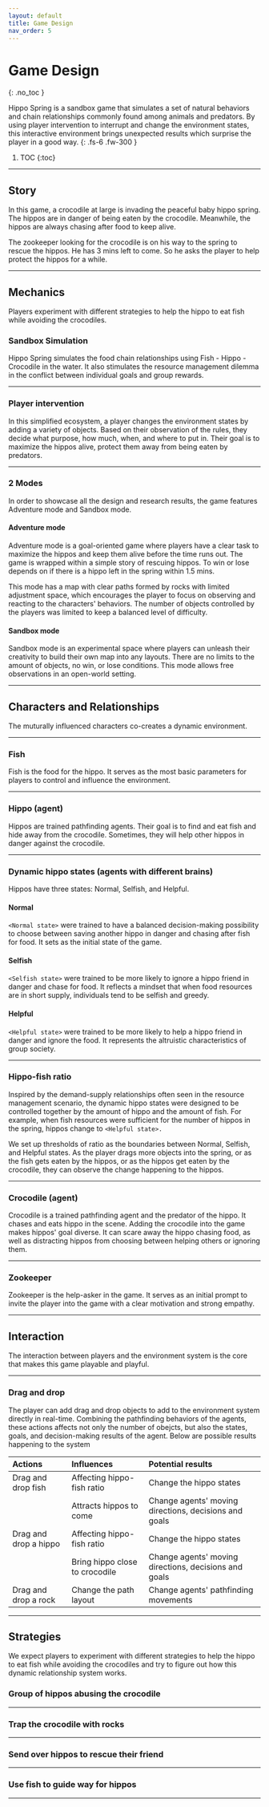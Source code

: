 ```yaml
---
layout: default
title: Game Design
nav_order: 5
---
```


# Game Design
{: .no_toc }

Hippo Spring is a sandbox game that simulates a set of natural behaviors and chain relationships commonly found among animals and predators. By using player intervention to interrupt and change the environment states, this interactive environment brings unexpected results which surprise the player in a good way.
{: .fs-6 .fw-300 }


1. TOC
{:toc}

---

## Story
In this game, a crocodile at large is invading the peaceful baby hippo spring. The hippos are in danger of being eaten by the crocodile. Meanwhile, the hippos are always chasing after food to keep alive.

The zookeeper looking for the crocodile is on his way to the spring to rescue the hippos. He has 3 mins left to come. So he asks the player to help protect the hippos for a while.

---
 
## Mechanics
Players experiment with different strategies to help the hippo to eat fish while avoiding the crocodiles.

### Sandbox Simulation
Hippo Spring simulates the food chain relationships using Fish - Hippo - Crocodile in the water. It also stimulates the resource management dilemma in the conflict between individual goals and group rewards.

---

### Player intervention
In this simplified ecosystem, a player changes the environment states by adding a variety of objects. Based on their observation of the rules, they decide what purpose, how much, when, and where to put in. Their goal is to maximize the hippos alive, protect them away from being eaten by predators.

---

### 2 Modes
In order to showcase all the design and research results, the game features Adventure mode and Sandbox mode.

#### Adventure mode
Adventure mode is a goal-oriented game where players have a clear task to maximize the hippos and keep them alive before the time runs out. The game is wrapped within a simple story of rescuing hippos. To win or lose depends on if there is a hippo left in the spring within 1.5 mins.

This mode has a map with clear paths formed by rocks with limited adjustment space, which encourages the player to focus on observing and reacting to the characters' behaviors. The number of objects controlled by the players was limited to keep a balanced level of difficulty. 

#### Sandbox mode
Sandbox mode is an experimental space where players can unleash their creativity to build their own map into any layouts. There are no limits to the amount of objects, no win, or lose conditions. This mode allows free observations in an open-world setting. 

---

## Characters and Relationships

The muturally influenced characters co-creates a dynamic environment.

---

### Fish

Fish is the food for the hippo. It serves as the most basic parameters for players to control and influence the environment. 

---

### Hippo (agent)

Hippos are trained pathfinding agents. Their goal is to find and eat fish and hide away from the crocodile. Sometimes, they will help other hippos in danger against the crocodile.

---

### Dynamic hippo states (agents with different brains)

Hippos have three states: Normal, Selfish, and Helpful. 

#### Normal

`<Normal state>` were trained to have a balanced decision-making possibility to choose between saving another hippo in danger and chasing after fish for food. It sets as the initial state of the game.

#### Selfish

`<Selfish state>` were trained to be more likely to ignore a hippo friend in danger and chase for food. It reflects a mindset that when food resources are in short supply, individuals tend to be selfish and greedy.


#### Helpful

`<Helpful state>` were trained to be more likely to help a hippo friend in danger and ignore the food. It represents the altruistic characteristics of group society.

---

### Hippo-fish ratio

Inspired by the demand-supply relationships often seen in the resource management scenario, the dynamic hippo states were designed to be controlled together by the amount of hippo and the amount of fish. For example, when fish resources were sufficient for the number of hippos in the spring, hippos change to `<Helpful state>.`

We set up thresholds of ratio as the boundaries between Normal, Selfish, and Helpful states. As the player drags more objects into the spring, or as the fish gets eaten by the hippos, or as the hippos get eaten by the crocodile, they can observe the change happening to the hippos. 

---

### Crocodile (agent)

Crocodile is a trained pathfinding agent and the predator of the hippo. It chases and eats hippo in the scene. Adding the crocodile into the game makes hippos' goal diverse. It can scare away the hippo chasing food, as well as distracting hippos from choosing between helping others or ignoring them.

---

### Zookeeper
Zookeeper is the help-asker in the game. It serves as an initial prompt to invite the player into the game with a clear motivation and strong empathy. 

---

## Interaction
The interaction between players and the environment system is the core that makes this game playable and playful.

---

### Drag and drop
The player can add drag and drop objects to add to the environment system directly in real-time. Combining the pathfinding behaviors of the agents, these actions affects not only the number of obejcts, but also the states, goals, and decision-making results of the agent. Below are possible results happening to the system
 
 
| Actions               | Influences                        | Potential results                                    |
|:----------------------|:----------------------------------|:-----------------------------------------------------|
| Drag and drop fish    | Affecting hippo-fish ratio        | Change the hippo states                              |
|                       | Attracts hippos to come           | Change agents' moving directions, decisions and goals|
| Drag and drop a hippo | Affecting hippo-fish ratio        | Change the hippo states                              |
|                       | Bring hippo close to crocodile    | Change agents' moving directions, decisions and goals|
| Drag and drop a rock  | Change the path layout            | Change agents' pathfinding movements                 |

---
 
## Strategies

We expect players to experiment with different strategies to help the hippo to eat fish while avoiding the crocodiles and try to figure out how this dynamic relationship system works.

### Group of hippos abusing the crocodile

---

### Trap the crocodile with rocks

---

### Send over hippos to rescue their friend

---

### Use fish to guide way for hippos

---


 
 
 
 

